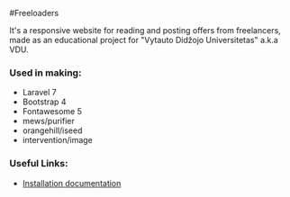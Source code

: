 #Freeloaders

It's a responsive website for reading and posting offers from freelancers, made as an educational project for "Vytauto Didžojo Universitetas" a.k.a VDU.

### Used in making:
- Laravel 7
- Bootstrap 4
- Fontawesome 5
- mews/purifier
- orangehill/iseed
- intervention/image

### Useful Links:
- [Installation documentation](https://github.com/Miskinis/Freeloaders/blob/master/Installation_EN.md)


